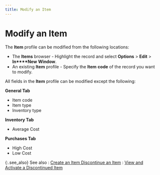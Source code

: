 ```yaml
---
title: Modify an Item
---
```


# Modify an Item 


The **Item** profile can be modified  from the following locations:

- The **Items** browser - Highlight the record and select **Options**  > **Edit** > **In****New** **Window**.
- An existing  **Item** profile - Specify the **Item** **code**  of the record you want to modify.



All fields in the **Item** profile  can be modified except the following:


**General Tab**

- Item code
- Item type
- Inventory type



**Inventory Tab**

- Average Cost



**Purchases Tab**

- High Cost
- Low Cost



{:.see_also}
See also
: [Create an Item  Discontinue an Item]({{site.mi_baseurl}}/create-regular-items-kits-and-assemblies/creating-an-item/discontinue_an_item_mi.html)
: [View  and Activate a Discontinued Item]({{site.mi_baseurl}}/create-regular-items-kits-and-assemblies/creating-an-item/view_and_activate_a_discontinued_item.html)
